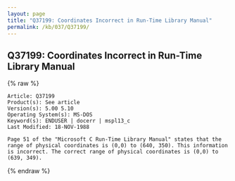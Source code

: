 ```yaml
---
layout: page
title: "Q37199: Coordinates Incorrect in Run-Time Library Manual"
permalink: /kb/037/Q37199/
---
```


## Q37199: Coordinates Incorrect in Run-Time Library Manual

{% raw %}

	Article: Q37199
	Product(s): See article
	Version(s): 5.00 5.10
	Operating System(s): MS-DOS
	Keyword(s): ENDUSER | docerr | mspl13_c
	Last Modified: 18-NOV-1988
	
	Page 51 of the "Microsoft C Run-Time Library Manual" states that the
	range of physical coordinates is (0,0) to (640, 350). This information
	is incorrect. The correct range of physical coordinates is (0,0) to
	(639, 349).

{% endraw %}
